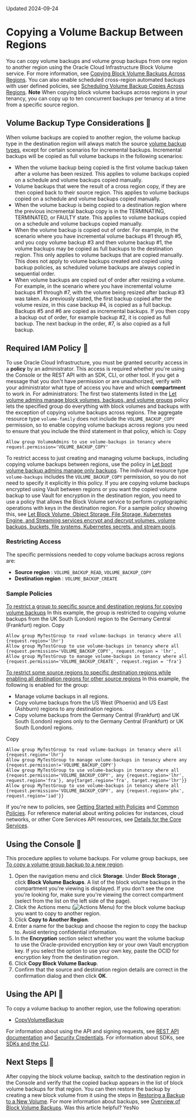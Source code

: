 Updated 2024-09-24
# Copying a Volume Backup Between Regions
You can copy volume backups and volume group backups from one region to another region using the Oracle Cloud Infrastructure Block Volume service. For more information, see [Copying Block Volume Backups Across Regions](https://docs.oracle.com/en-us/iaas/Content/Block/Concepts/blockvolumebackups.htm#Copying). You can also enable scheduled cross-region automated backups with user defined policies, see [Scheduling Volume Backup Copies Across Regions](https://docs.oracle.com/en-us/iaas/Content/Block/Tasks/schedulingvolumebackups.htm#CrossRegionCopy).
**Note**
When copying block volume backups across regions in your tenancy, you can copy up to ten concurrent backups per tenancy at a time from a specific source region.
## Volume Backup Type Considerations 🔗 
When volume backups are copied to another region, the volume backup type in the destination region will always match the source [volume backup types](https://docs.oracle.com/en-us/iaas/Content/Block/Concepts/blockvolumebackups.htm#backuptype), except for certain scenarios for incremental backups.
Incremental backups will be copied as full volume backups in the following scenarios:
  * When the volume backup being copied is the first volume backup taken after a volume has been resized. This applies to volume backups copied on a schedule and volume backups copied manually.
  * Volume backups that were the result of a cross region copy, if they are then copied back to their source region. This applies to volume backups copied on a schedule and volume backups copied manually.
  * When the volume backup is being copied to a destination region where the previous incremental backup copy is in the TERMINATING, TERMINATED, or FAULTY state. This applies to volume backups copied on a schedule and volume backups copied manually.
  * When the volume backup is copied out of order. For example, in the scenario where you have incremental volume backups #1 through #5, and you copy volume backup #3 and then volume backup #1, the volume backups may be copied as full backups to the destination region. This only applies to volume backups that are copied manually. This does not apply to volume backups created and copied using backup policies, as scheduled volume backups are always copied in sequential order.
  * When volume backups are copied out of order after resizing a volume. For example, in the scenario where you have incremental volume backups #1 through #7, with the volume being resized after backup #3 was taken. As previously stated, the first backup copied after the volume resize, in this case backup #4, is copied as a full backup. Backups #5 and #6 are copied as incremental backups. If you then copy a backup out of order, for example backup #2, it is copied as full backup. The next backup in the order, #7, is also copied as a full backup.


## Required IAM Policy 🔗 
To use Oracle Cloud Infrastructure, you must be granted security access in a **policy** by an administrator. This access is required whether you're using the Console or the REST API with an SDK, CLI, or other tool. If you get a message that you don't have permission or are unauthorized, verify with your administrator what type of access you have and which **compartment** to work in.
For administrators: The first two statements listed in the [Let volume admins manage block volumes, backups, and volume groups](https://docs.oracle.com/iaas/Content/Identity/Concepts/commonpolicies.htm#volume-admins-manage-volumes-and-backups) policy lets the specified group do everything with block volumes and backups with the exception of copying volume backups across regions. The aggregate resource type `volume-family` does not include the `VOLUME_BACKUP_COPY` permission, so to enable copying volume backups across regions you need to ensure that you include the third statement in that policy, which is:
Copy
```
Allow group VolumeAdmins to use volume-backups in tenancy where request.permission='VOLUME_BACKUP_COPY'
```

To restrict access to just creating and managing volume backups, including copying volume backups between regions, use the policy in [Let boot volume backup admins manage only backups](https://docs.oracle.com/iaas/Content/Identity/Concepts/commonpolicies.htm#boot-volume-backup-admins-manage-only-backups). The individual resource type `volume-backups` includes the `VOLUME_BACKUP_COPY` permission, so you do not need to specify it explicitly in this policy.
If you are copying volume backups encrypted using Vault between regions or you want the copied volume backup to use Vault for encryption in the destination region, you need to use a policy that allows the Block Volume service to perform cryptographic operations with keys in the destination region. For a sample policy showing this, see [Let Block Volume, Object Storage, File Storage, Kubernetes Engine, and Streaming services encrypt and decrypt volumes, volume backups, buckets, file systems, Kubernetes secrets, and stream pools](https://docs.oracle.com/iaas/Content/Identity/Concepts/commonpolicies.htm#services-use-key).
### Restricting Access
The specific permissions needed to copy volume backups across regions are:
  * **Source region** : `VOLUME_BACKUP_READ`, `VOLUME_BACKUP_COPY`
  * **Destination region** : `VOLUME_BACKUP_CREATE`


### Sample Policies
[To restrict a group to specific source and destination regions for copying volume backups](https://docs.oracle.com/en-us/iaas/Content/Block/Tasks/copyingvolumebackupcrossregion.htm)
In this example, the group is restricted to copying volume backups from the UK South (London) region to the Germany Central (Frankfurt) region.
Copy
```
Allow group MyTestGroup to read volume-backups in tenancy where all {request.region='lhr'}
Allow group MyTestGroup to use volume-backups in tenancy where all {request.permission='VOLUME_BACKUP_COPY', request.region = 'lhr', 
Allow group MyTestGroup to manage volume-backups in tenancy where all {request.permission='VOLUME_BACKUP_CREATE', request.region = 'fra'}
```

[To restrict some source regions to specific destination regions while enabling all destination regions for other source regions](https://docs.oracle.com/en-us/iaas/Content/Block/Tasks/copyingvolumebackupcrossregion.htm)
In this example, the following is enabled for the group:
  * Manage volume backups in all regions.
  * Copy volume backups from the US West (Phoenix) and US East (Ashburn) regions to any destination regions.
  * Copy volume backups from the Germany Central (Frankfurt) and UK South (London) regions only to the Germany Central (Frankfurt) or UK South (London) regions.


Copy
```
Allow group MyTestGroup to read volume-backups in tenancy where all {request.region='lhr'}
Allow group MyTestGroup to manage volume-backups in tenancy where any {request.permission!='VOLUME_BACKUP_COPY'}
Allow group MyTestGroup to use volume-backups in tenancy where all {request.permission='VOLUME_BACKUP_COPY', any {request.region='lhr', request.region='fra'}, any{target.region='fra', target.region='lhr'}}
Allow group MyTestGroup to use volume-backups in tenancy where all {request.permission='VOLUME_BACKUP_COPY', any {request.region='phx', request.region='iad'}}
```

If you're new to policies, see [Getting Started with Policies](https://docs.oracle.com/iaas/Content/Identity/Concepts/policygetstarted.htm) and [Common Policies](https://docs.oracle.com/iaas/Content/Identity/Concepts/commonpolicies.htm). For reference material about writing policies for instances, cloud networks, or other Core Services API resources, see [Details for the Core Services](https://docs.oracle.com/iaas/Content/Identity/policyreference/corepolicyreference.htm).
## Using the Console 🔗 
This procedure applies to volume backups. For volume group backups, see [To copy a volume group backup to a new region](https://docs.oracle.com/en-us/iaas/Content/Block/Concepts/volumegroups.htm#Volume_group_backup_cross_region_copy).
  1. Open the navigation menu and click **Storage**. Under **Block Storage** , click **Block Volume Backups**. 
A list of the block volume backups in the compartment you're viewing is displayed. If you don't see the one you're looking for, make sure you're viewing the correct compartment (select from the list on the left side of the page).
  2. Click the Actions menu (![Actions Menu](https://docs.oracle.com/en-us/iaas/Content/libraries/global-images/actions-menu.png)) for the block volume backup you want to copy to another region.
  3. Click **Copy to Another Region**.
  4. Enter a name for the backup and choose the region to copy the backup to. Avoid entering confidential information.
  5. In the **Encryption** section select whether you want the volume backup to use the Oracle-provided encryption key or your own Vault encryption key. If you select the option to use your own key, paste the OCID for encryption key from the destination region.
  6. Click **Copy Block Volume Backup**. 
  7. Confirm that the source and destination region details are correct in the confirmation dialog and then click **OK**.


## Using the API 🔗 
To copy a volume backup to another region, use the following operation:
  * [CopyVolumeBackup](https://docs.oracle.com/iaas/api/#/en/iaas/latest/VolumeBackup/CopyVolumeBackup)


For information about using the API and signing requests, see [REST API documentation](https://docs.oracle.com/iaas/Content/API/Concepts/usingapi.htm) and [Security Credentials](https://docs.oracle.com/iaas/Content/General/Concepts/credentials.htm). For information about SDKs, see [SDKs and the CLI](https://docs.oracle.com/iaas/Content/API/Concepts/sdks.htm).
## Next Steps 🔗 
After copying the block volume backup, switch to the destination region in the Console and verify that the copied backup appears in the list of block volume backups for that region. You can then restore the backup by creating a new block volume from it using the steps in [Restoring a Backup to a New Volume](https://docs.oracle.com/en-us/iaas/Content/Block/Tasks/restoringavolumefromabackup.htm#Restoring_a_Backup_to_a_New_Volume).
For more information about backups, see [Overview of Block Volume Backups](https://docs.oracle.com/en-us/iaas/Content/Block/Concepts/blockvolumebackups.htm#Overview_of_Block_Volume_Backups).
Was this article helpful?
YesNo

